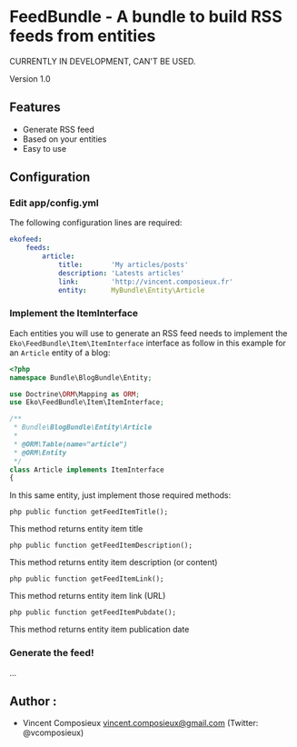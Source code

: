 FeedBundle - A bundle to build RSS feeds from entities
=========================================================

CURRENTLY IN DEVELOPMENT, CAN'T BE USED.

Version 1.0

Features
--------

 * Generate RSS feed
 * Based on your entities
 * Easy to use

Configuration
-------------

### Edit app/config.yml

The following configuration lines are required:

```yaml
ekofeed:
    feeds:
        article:
            title:       'My articles/posts'
            description: 'Latests articles'
            link:        'http://vincent.composieux.fr'
            entity:      MyBundle\Entity\Article
```

### Implement the ItemInterface

Each entities you will use to generate an RSS feed needs to implement the `Eko\FeedBundle\Item\ItemInterface` interface as follow in this example for an `Article` entity of a blog:

```php
<?php
namespace Bundle\BlogBundle\Entity;

use Doctrine\ORM\Mapping as ORM;
use Eko\FeedBundle\Item\ItemInterface;

/**
 * Bundle\BlogBundle\Entity\Article
 *
 * @ORM\Table(name="article")
 * @ORM\Entity
 */
class Article implements ItemInterface
{
```

In this same entity, just implement those required methods:

```php public function getFeedItemTitle();```

This method returns entity item title

```php public function getFeedItemDescription();```

This method returns entity item description (or content)

```php public function getFeedItemLink();```

This method returns entity item link (URL)

```php public function getFeedItemPubdate();```

This method returns entity item publication date

### Generate the feed!

...

Author :
--------

 * Vincent Composieux <vincent.composieux@gmail.com> (Twitter: @vcomposieux)